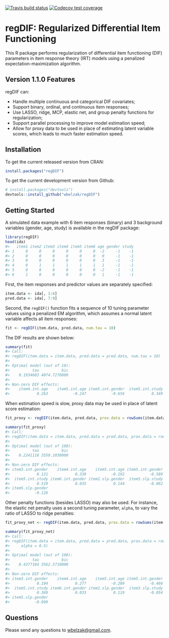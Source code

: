 
<!-- README.md is generated from README.Rmd. -->

<!-- badges: start -->

[![Travis build
status](https://travis-ci.org/wbelzak/regDIF.svg?branch=master)](https://travis-ci.org/wbelzak/regDIF)
[![Codecov test
coverage](https://codecov.io/gh/wbelzak/regDIF/branch/master/graph/badge.svg)](https://codecov.io/gh/wbelzak/regDIF?branch=master)
<!-- badges: end -->

# regDIF: Regularized Differential Item Functioning

This R package performs regularization of differential item functioning
(DIF) parameters in item response theory (IRT) models using a penalized
expectation-maximization algorithm.

## Version 1.1.0 Features

regDIF can:

  - Handle multiple continuous and categorical DIF covariates;
  - Support binary, ordinal, and continuous item responses;
  - Use LASSO, ridge, MCP, elastic net, and group penalty functions for
    regularization;
  - Support parallel processing to improve model estimation speed;
  - Allow for proxy data to be used in place of estimating latent
    variable scores, which leads to much faster estimation speed.

## Installation

To get the current released version from CRAN:

``` r
install.packages("regDIF")
```

To get the current development version from Github:

``` r
# install.packages("devtools")
devtools::install_github("wbelzak/regDIF")
```

## Getting Started

A simulated data example with 6 item responses (binary) and 3 background
variables (gender, age, study) is available in the regDIF package:

``` r
library(regDIF)
head(ida)
#>   item1 item2 item3 item4 item5 item6 age gender study
#> 1     0     0     0     0     0     0  -2     -1    -1
#> 2     0     0     0     0     0     0   0     -1    -1
#> 3     0     0     0     0     0     0   3     -1    -1
#> 4     0     1     1     1     1     1   1     -1    -1
#> 5     0     0     0     0     0     0  -2     -1    -1
#> 6     1     0     0     0     0     0   1     -1    -1
```

First, the item responses and predictor values are separately specified:

``` r
item.data <- ida[, 1:6]
pred.data <- ida[, 7:9]
```

Second, the `regDIF()` function fits a sequence of 10 tuning parameter
values using a penalized EM algorithm, which assumes a normal latent
variable affects all item responses:

``` r
fit <- regDIF(item.data, pred.data, num.tau = 10)
```

The DIF results are shown below:

``` r
summary(fit)
#> Call:
#> regDIF(item.data = item.data, pred.data = pred.data, num.tau = 10)
#> 
#> Optimal model (out of 10):
#>          tau          bic 
#>    0.1934603 4074.7270000 
#> 
#> Non-zero DIF effects:
#>    item4.int.age    item5.int.age item5.int.gender  item5.int.study 
#>            0.263           -0.247           -0.656            0.349
```

When estimation speed is slow, proxy data may be used in place of latent
score estimation:

``` r
fit_proxy <- regDIF(item.data, pred.data, prox.data = rowSums(item.data))
```

``` r
summary(fit_proxy)
#> Call:
#> regDIF(item.data = item.data, pred.data = pred.data, prox.data = rowSums(item.data))
#> 
#> Optimal model (out of 100):
#>          tau          bic 
#>    0.2241118 3550.1030000 
#> 
#> Non-zero DIF effects:
#> item3.int.gender    item4.int.age    item5.int.age item5.int.gender 
#>            0.121            0.339           -0.192           -0.589 
#>  item5.int.study item6.int.gender item2.slp.gender  item3.slp.study 
#>            0.519            0.035            0.144           -0.062 
#> item5.slp.gender 
#>           -0.126
```

Other penalty functions (besides LASSO) may also be used. For instance,
the elastic net penalty uses a second tuning parameter, `alpha`, to vary
the ratio of LASSO to ridge penalties:

``` r
fit_proxy_net <- regDIF(item.data, pred.data, prox.data = rowSums(item.data), alpha = .5)
```

``` r
summary(fit_proxy_net)
#> Call:
#> regDIF(item.data = item.data, pred.data = pred.data, prox.data = rowSums(item.data), 
#>     alpha = 0.5)
#> 
#> Optimal model (out of 100):
#>          tau          bic 
#>    0.4377184 3562.5710000 
#> 
#> Non-zero DIF effects:
#> item3.int.gender    item4.int.age    item5.int.age item5.int.gender 
#>            0.104            0.277           -0.209           -0.466 
#>  item5.int.study item6.int.gender item2.slp.gender  item3.slp.study 
#>            0.369            0.033            0.119           -0.054 
#> item5.slp.gender 
#>           -0.099
```

## Questions

Please send any questions to <wbelzak@gmail.com>.
